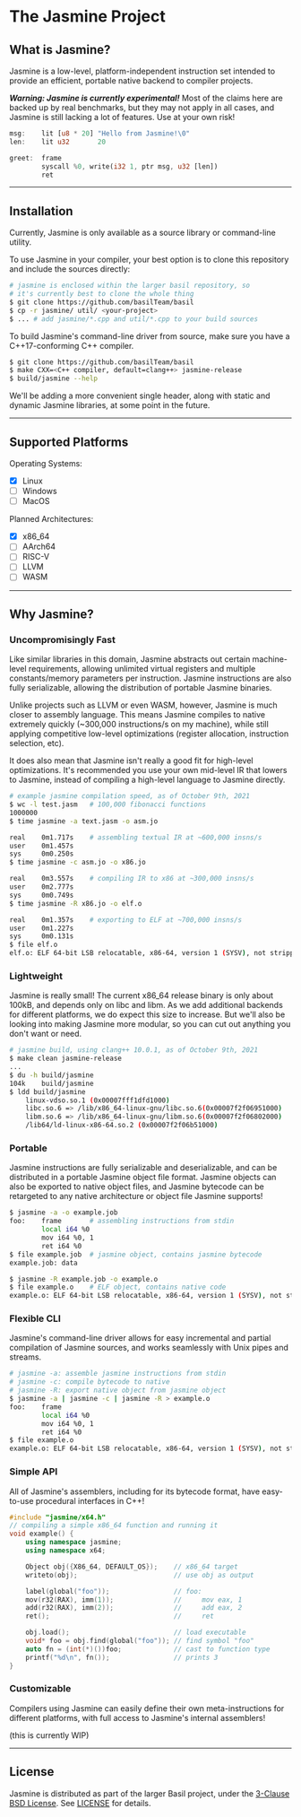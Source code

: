 # **The Jasmine Project**

## **What is Jasmine?**

Jasmine is a low-level, platform-independent instruction set intended to provide an efficient,
portable native backend to compiler projects.

***Warning: Jasmine is currently experimental!*** Most of the claims here are backed up by real benchmarks, but they may not apply in all cases, and Jasmine is still lacking a lot of features. Use at your own risk!

```rs
msg:    lit [u8 * 20] "Hello from Jasmine!\0"
len:    lit u32       20

greet:  frame
        syscall %0, write(i32 1, ptr msg, u32 [len])
        ret
```

---

## **Installation**

Currently, Jasmine is only available as a source library or command-line utility.

To use Jasmine in your compiler, your best option is to clone this repository and include the sources directly:

```sh
# jasmine is enclosed within the larger basil repository, so
# it's currently best to clone the whole thing
$ git clone https://github.com/basilTeam/basil
$ cp -r jasmine/ util/ <your-project>
$ ... # add jasmine/*.cpp and util/*.cpp to your build sources
```

To build Jasmine's command-line driver from source, make sure you have a C++17-conforming C++ compiler.

```sh
$ git clone https://github.com/basilTeam/basil
$ make CXX=<C++ compiler, default=clang++> jasmine-release
$ build/jasmine --help
```

We'll be adding a more convenient single header, along with static and dynamic Jasmine libraries, at some point in the future.

---

## Supported Platforms

Operating Systems:
 - [x] Linux
 - [ ] Windows
 - [ ] MacOS

Planned Architectures:
 - [x] x86_64
 - [ ] AArch64
 - [ ] RISC-V
 - [ ] LLVM
 - [ ] WASM

---

## **Why Jasmine?**

### **Uncompromisingly Fast**

Like similar libraries in this domain, Jasmine abstracts out certain machine-level
requirements, allowing unlimited virtual registers and multiple constants/memory parameters
per instruction. Jasmine instructions are also fully serializable, allowing the distribution
of portable Jasmine binaries. 

Unlike projects such as LLVM or even WASM, however, Jasmine
is much closer to assembly language. This means Jasmine compiles to native extremely 
quickly (~300,000 instructions/s on my machine), while still applying competitive low-level optimizations (register allocation, instruction selection, etc).

It does also mean that Jasmine isn't really a good fit for high-level optimizations. It's recommended you use your own mid-level IR that lowers to Jasmine, instead of compiling a high-level language to Jasmine directly.

```sh
# example jasmine compilation speed, as of October 9th, 2021
$ wc -l test.jasm   # 100,000 fibonacci functions
1000000
$ time jasmine -a text.jasm -o asm.jo

real    0m1.717s    # assembling textual IR at ~600,000 insns/s
user    0m1.457s
sys     0m0.250s
$ time jasmine -c asm.jo -o x86.jo

real    0m3.557s    # compiling IR to x86 at ~300,000 insns/s
user    0m2.777s
sys     0m0.749s
$ time jasmine -R x86.jo -o elf.o

real    0m1.357s    # exporting to ELF at ~700,000 insns/s
user    0m1.227s
sys     0m0.131s
$ file elf.o
elf.o: ELF 64-bit LSB relocatable, x86-64, version 1 (SYSV), not stripped
```

### **Lightweight**

Jasmine is really small! The current x86_64 release binary is only about 100kB, and depends only on libc and libm. As we add additional backends for different platforms, we do expect this size to increase. But we'll also be looking into making Jasmine more modular, so you can cut out anything you don't want or need.

```sh
# jasmine build, using clang++ 10.0.1, as of October 9th, 2021
$ make clean jasmine-release 
...
$ du -h build/jasmine
104k    build/jasmine
$ ldd build/jasmine
    linux-vdso.so.1 (0x00007fff1dfd1000)
    libc.so.6 => /lib/x86_64-linux-gnu/libc.so.6(0x00007f2f06951000)
    libm.so.6 => /lib/x86_64-linux-gnu/libm.so.6(0x00007f2f06802000)
    /lib64/ld-linux-x86-64.so.2 (0x00007f2f06b51000)
```

### **Portable**

Jasmine instructions are fully serializable and deserializable, and can be distributed in a portable Jasmine object file format. Jasmine objects can also be exported to native object files, and Jasmine bytecode can be retargeted to any native architecture or object file Jasmine supports!

```sh
$ jasmine -a -o example.job
foo:    frame       # assembling instructions from stdin
        local i64 %0
        mov i64 %0, 1
        ret i64 %0
$ file example.job  # jasmine object, contains jasmine bytecode
example.job: data

$ jasmine -R example.job -o example.o
$ file example.o    # ELF object, contains native code
example.o: ELF 64-bit LSB relocatable, x86-64, version 1 (SYSV), not stripped
```

### **Flexible CLI**

Jasmine's command-line driver allows for easy incremental and partial compilation of Jasmine sources, and works seamlessly with Unix pipes and streams.

```sh
# jasmine -a: assemble jasmine instructions from stdin
# jasmine -c: compile bytecode to native
# jasmine -R: export native object from jasmine object
$ jasmine -a | jasmine -c | jasmine -R > example.o
foo:    frame
        local i64 %0
        mov i64 %0, 1
        ret i64 %0
$ file example.o
example.o: ELF 64-bit LSB relocatable, x86-64, version 1 (SYSV), not stripped
```

### **Simple API**

All of Jasmine's assemblers, including for its bytecode format, have easy-to-use procedural interfaces in C++! 

```cpp
#include "jasmine/x64.h"
// compiling a simple x86_64 function and running it
void example() {
    using namespace jasmine;
    using namespace x64;

    Object obj({X86_64, DEFAULT_OS});    // x86_64 target
    writeto(obj);                        // use obj as output

    label(global("foo"));                // foo:
    mov(r32(RAX), imm(1));               //     mov eax, 1
    add(r32(RAX), imm(2));               //     add eax, 2 
    ret();                               //     ret

    obj.load();                          // load executable
    void* foo = obj.find(global("foo")); // find symbol "foo"
    auto fn = (int(*)())foo;             // cast to function type
    printf("%d\n", fn());                // prints 3
}
```

### **Customizable**

Compilers using Jasmine can easily define their own meta-instructions for different platforms, with full access to Jasmine's internal assemblers!

(this is currently WIP)

---

## **License**

Jasmine is distributed as part of the larger Basil project, under the [3-Clause BSD License](https://opensource.org/licenses/BSD-3-Clause). See [LICENSE](https://github.com/basilTeam/basil/LICENSE) for details.